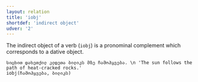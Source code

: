 ```yaml
---
layout: relation
title: 'iobj'
shortdef: 'indirect object'
udver: '2'
---
```


The indirect object of a verb (`iobj`) is a pronominal complement which corresponds to a dative object. 

~~~ sdparse
სიცხით დახეთქილ კლდეთა ბილიკს მზე ჩამოჰყვება. \n 'The sun follows the path of heat-cracked rocks.'
iobj(ჩამოჰყვება, ბილიკს)
~~~
<!-- Interlanguage links updated Po 6. listopadu 2023, 21:42:59 CET -->
